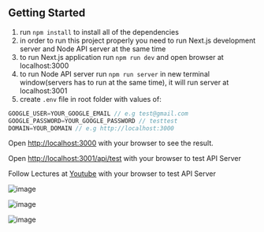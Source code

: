 
## Getting Started

1. run `npm install` to install all of the dependencies
2. in order to run this project properly you need to run Next.js development server and Node API server at the same time
3. to run Next.js application run `npm run dev` and open browser at localhost:3000
4. to run Node API server run `npm run server` in new terminal window(servers has to run at the same time), it will run server at localhost:3001
5. create `.env` file in root folder with values of:

```javascript
GOOGLE_USER=YOUR_GOOGLE_EMAIL // e.g test@gmail.com
GOOGLE_PASSWORD=YOUR_GOOGLE_PASSWORD // testtest
DOMAIN=YOUR_DOMAIN // e.g http://localhost:3000
```

Open [http://localhost:3000](http://localhost:3000) with your browser to see the result.


Open [http://localhost:3001/api/test](http://localhost:3001/api/test) with your browser to test API Server

Follow Lectures at [Youtube](https://www.youtube.com/channel/UCBA_4Q-Gk4bJxRrtpfdvTzw) with your browser to test API Server

![image](https://user-images.githubusercontent.com/60999976/147411305-729dc8d5-621d-4acb-8759-8a47891210a2.png)

![image](https://user-images.githubusercontent.com/60999976/147411187-72cdd6d6-5e56-432d-a072-b25dad4f1a3b.png)

![image](https://user-images.githubusercontent.com/60999976/147411197-a9715a4b-1936-430c-a961-abe5d5de0e3a.png)

